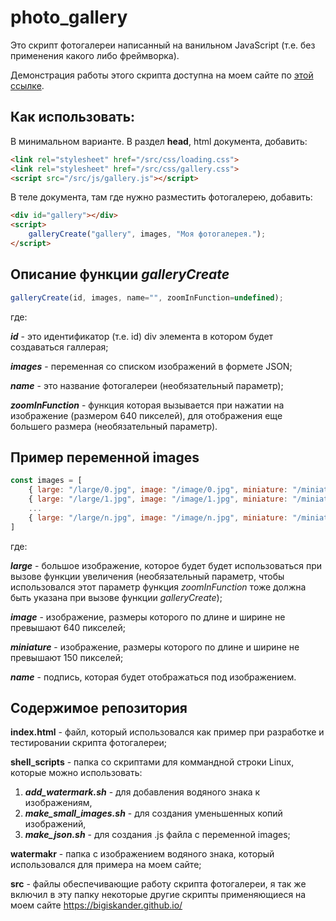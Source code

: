 # photo_gallery

Это скрипт фотогалереи написанный на ванильном JavaScript (т.е. без применения какого либо фреймворка).

Демонстрация работы этого скрипта доступна на моем сайте по [этой ссылке](https://bigiskander.github.io/galleryscript).

## Как использовать:

В минимальном варианте. В раздел **head**, html документа, добавить:

```html
<link rel="stylesheet" href="/src/css/loading.css">
<link rel="stylesheet" href="/src/css/gallery.css">
<script src="/src/js/gallery.js"></script>
```

В теле документа, там где нужно разместить фотогалерею, добавить:

```html
<div id="gallery"></div>
<script>
    galleryCreate("gallery", images, "Моя фотогалерея.");
</script>
```

## Описание функции *galleryCreate*

```javascript
galleryCreate(id, images, name="", zoomInFunction=undefined);
```

где:

***id*** - это идентификатор (т.е. id) div элемента в котором будет создаваться галлерая;

***images*** - переменная со списком изображений в формете JSON;

***name*** - это название фотогалереи (необязательный параметр);

***zoomInFunction*** - функция которая вызывается при нажатии на изображение (размером 640 пикселей), для отображения еще большего размера (необязательный параметр).

## Пример переменной images

```javascript
const images = [
    { large: "/large/0.jpg", image: "/image/0.jpg", miniature: "/miniature/0.jpg", name: "Image 0." },
    { large: "/large/1.jpg", image: "/image/1.jpg", miniature: "/miniature/1.jpg", name: "Image 1." },
    ...
    { large: "/large/n.jpg", image: "/image/n.jpg", miniature: "/miniature/n.jpg", name: "Image n." }
]
```

где: 

***large*** - большое изображение, которое будет будет использоваться при вызове функции увеличения (необязательный параметр, чтобы использовался этот параметр функция *zoomInFunction* тоже должна быть указана при вызове функции *galleryCreate*);

***image*** - изображение, размеры которого по длине и ширине не превышают 640 пикселей;

***miniature*** - изображение, размеры которого по длине и ширине не превышают 150 пикселей;

***name*** - подпись, которая будет отображаться под изображением.

## Содержимое репозитория

**index.html** - файл, который использовался как пример при разработке и тестировании скрипта фотогалереи;

**shell_scripts** - папка со скриптами для коммандной строки Linux, которые можно использовать: 

1) ***add_watermark.sh*** - для добавления водяного знака к изображениям,
2) ***make_small_images.sh*** - для создания уменьшенных копий изображений,
3) ***make_json.sh*** - для создания .js файла с переменной images;

**watermakr** - папка с изображением водяного знака, который использовался для примера на моем сайте;

**src** - файлы обеспечивающие работу скрипта фотогалереи, я так же включил в эту папку некоторые другие скрипты применяющиеся на моем сайте https://bigiskander.github.io/
